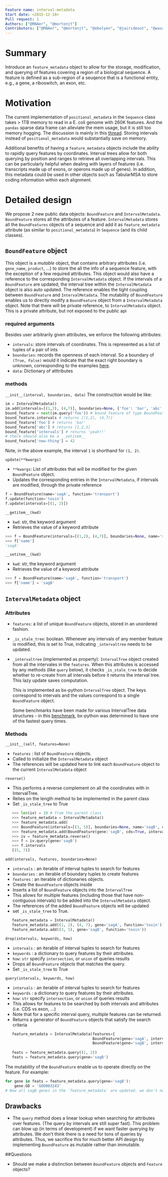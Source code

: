 ```yaml
---
Feature name: interval-metadata
Start date: <2015-12-18>
Pull request: 1
Authors: ["@RNAer", "@mortonjt"]
Contributors: ["@RNAer", "@mortonjt", "@ebolyen", "@jairideout", "@wasade", "@gregcaporaso", "@rob-knight"]
---
```


# Summary

Introduce an `feature_metadata` object to allow for the storage, modification, and querying of features covering a region of a biological sequence. A feature is defined as a sub-region of a seuqence that is a functional entity, e.g., a gene, a riboswitch, an exon, etc.

# Motivation

The current implementation of `positional_metadata` in the `Sequence` class takes > 1TB memory to read in a E. coli genome with 260K features. And the `pandas` sparse data frame can alleviate the mem usage, but it is still too memory hogging. The discussion is mainly in this [thread](https://github.com/biocore/scikit-bio/issues/1159).  Storing intervals instead of `positional_metadata` would substantially save on memory.

Additional benefits of having a `feature_metadata` objects include the ability to rapidly query features by coordinates.  Interval trees allow for both querying by position and ranges to retrieve all overlapping intervals.  This can be particularly helpful when dealing with layers of features (i.e. transcripts made up of exons, or operons made up of genes).  In addition, this metadata could be used in other objects such as TabularMSA to store coding information within each alignment.

# Detailed design

We propose 2 new public data objects: `BoundFeature` and `IntervalMetadata`. `BoundFeature` stores all the attributes of a feature. `IntervalMetadata` stores all the `BoundFeatures` objects of a sequence and add it as `feature_metadata` attribute (as similar to `positional_metadata`) in `Sequence` (and its child classes).

## `BoundFeature` object
This object is a *mutable* object, that contains arbitrary attributes (i.e. `gene_name`, `product`, ...) to store the all the info of a sequence feature, with the exception of a few required attributes. This object would also have a reference to the corresponding `IntervalMetadata` object. If the intervals of a `BoundFeature` are updated, the interval tree within the `IntervalMetadata` object is also auto updated. The reference enables the tight coupling between `BoundFeature` and `IntervalMetadata`. The mutability of `BoundFeature` enables us to directly modify a `BoundFeature` object from a `IntervalMetadata` object.  Note that there will be private reference, to `IntervalMetadata` object.  This is a private attribute, but not exposed to the public api

### required arguments
Besides user arbitrarily given attributes, we enforce the following attributes:
* `intervals`: store intervals of coordinates.  This is represented as a list of tuples of a pair of ints
* `boundaries`: records the openness of each interval.  So a boundary of `(True, False)` would it indicate that the exact right boundary is unknown, corresponding to the examples [here](ftp://ftp.ebi.ac.uk/pub/databases/embl/doc/FT_current.html#3.4.3).
* `data`: Dictionary of atttributes


### methods
`__init__(interval, boundaries, data)`
The construction would be like:
```python
im = IntervalMetadata()
im.add(intervals=[(1,2), (4,7)], boundaries=None, {'foo': 'bar', 'abc': [1,2,3], 'intervals': 'yeah!!'}) # this is adding a single dict, could support an iterable of dicts
bound_feature = next(im.query('foo')) # bound_feature of type BoundFeature
bound_feature.intervals # returns [(1,2), (4,7)]
bound_feature['foo'] # returns 'bar'
bound_feature['abc'] # returns [1,2,3]
bound_feature['intervals'] # returns 'yeah!!'
# there should also be a __setitem__
bound_feature['new-thing'] = 42
```

Note, in the above example, the interval `1` is shorthand for `(1, 2)`.

`update(**kwargs)`
- `**kwargs`: List of attributes that will be modified for the given `BoundFeature` object.
- Updates the corresponding entries in the `IntervalMetadata`, if intervals are modified, through the private reference


```python
f = BoundFeature(name='sagA', function='transport')
f.update(function='toxin')
f.update(intervals=[(1, 2)])
```

`__getitem__(kwd)`
- `kwd`: str, the keyword argument
- Retrieves the value of a keyword attribute

```python
>>> f = BoundFeature(intervals=[(1,2), (4,7)], boundaries=None, name='sagA', function='transport')
>>> f['name']
'sagA'
```

`__setitem__(kwd)`
- `kwd`: str, the keyword argument
- Retrieves the value of a keyword attribute

```python
>>> f = BoundFeature(name='sagA', function='transport')
>>> f['name'] = 'sagB'
```

## `IntervalMetadata` object
### Attributes
* `features`: a list of unique `BoundFeature` objects, stored in an unordered fashion.
* `_is_stale_tree`: boolean. Whenever any intervals of any member feature is modified, this is set to True, indicating `_intervaltree` needs to be updated.
* `_intervaltree` (implemented as property): `IntervalTree` object created from all the intervales in the `features`. When this attributes is accessed by any methods (like `query` below), it checks `_is_stale_tree` to decide whether to re-create from all intervals before it returns the interval tree. This lazy update saves computation.

   This is implemented as bx-python `IntervalTree` object.  The keys correspond to intervals and the values correspond to a single `BoundFeature` object. 

   Some benchmarks have been made for various IntervalTree data structures - in this [benchmark](https://gist.github.com/shoyer/c939325f509d7c027949), bx-python was determined to have one of the fastest query times.

### Methods
`__init__(self, features=None)`
- `features` : list of `BoundFeature` objects.
- Called to initialize the `IntervalMetadata` object
- The references will be updated here to link each `BoundFeature` object to the current `IntervalMetadata` object

`reverse()`
- This performs a reverse complement on all the coordinates with in IntervalTree.
- Relies on the length method to be implemented in the parent class 
- Set `_is_stale_tree` to True

```python
   >>> len(iv) = 10 # from the parent class
   >>> feature_metadata = IntervalMetadata()
   >>> feature_metadata.add(
   >>> BoundFeature(intervals=[(3, 5)], boundaries=None, name='sagB', cds=True, function='transport')
   >>> feature_metadata.add(BoundFeature(gene:'sagB', cds=True, intervals=[(3, 5)])
   >>> iv = feature_metadata.reverse()
   >>> f = iv.query(gene='sagB')
   >>> f.intervals
   [(5, 7)]
```

`add(intervals, features, boundaries=None)`
- `intervals` : an iterable of interval tuples to search for features
- `boundaries` : an iterable of boundary tuples to create features
- `features` : an iterable of dictionaries objects.
- Create the `BoundFeature` objects inside
- Inserts a list of `BoundFeature` objects into the `IntervalTree`
- This allows for multiple features (including those that have non-contiguous intervals) to be added into the `IntervalMetadata` object.
- The references of the added `BoundFeature` objects will be updated
- set `_is_stale_tree` to True.
```python
   feature_metadata = IntervalMetadata()
   feature_metadata.add((1, 2), (4, 7), gene='sagA', function='toxin'))
   feature_metadata.add((3, 5), gene='sagB', function='toxin'))
```

`drop(intervals, keywords, how)`
- `intervals` : an iterable of interval tuples to search for features
- `keywords` : a dictionary to query features by their attributes.
- `how`: `str` specify `intersection`, or `union` of queries results
- Drops all `BoundFeature` objects that matches the query.
- Set `_is_stale_tree` to True

`query(intervals, keywords, how)`
- `intervals` : an iterable of interval tuples to search for features
- `keywords` : a dictionary to query features by their attributes.
- `how`: `str` specify `intersection`, or `union` of queries results
- This allows for features to be searched by both intervals and attributes (i.e. CDS vs exon, ...)
- Note that for a specific interval query, multiple features can be returned.
- Returns a generator of `BoundFeature` objects that satisfy the search criteria

```python
   feature_metadata = IntervalMetadata(features={
                                       BoundFeature(gene='sagA', intervals=[(0, 2), (4, 7)]),
                                       BoundFeature(gene='sagB', intervals=[(3, 5)]}))
 
   feats = feature_metadata.query((1, 2))
   feats = feature_metadata.query(gene='sagB')
```

The mutability of the `BoundFeature` enable us to operate directly on the feature. For example:
```python
for gene in feats = feature_metadata.query(gene='sagB'):
    gene.GO = 'GO0003243'
# Now all sagB genes in the `feature_metadata` are updated. we don't need to interject the updated genes back into `feature_metadata` like we do for the previouly proposed imutable implementation.
```

## Drawbacks
- The `query` method does a linear lookup when searching for attributes over features. (The query by intervals are still super fast). This problem can blow up (in terms of development) if we want faster querying by attributes. We don't think there is a need for tons of queries by attributes. Thus, we sacrifice this for much better API design by implementing `BoundFeature` as mutable rather than immutable.

##Questions
- Should we make a distinction between `BoundFeature` objects and `Feature` objects?

